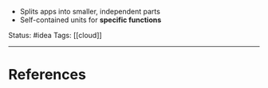 - Splits apps into smaller, independent parts
- ﻿﻿Self-contained units for **specific functions**

Status: #idea
Tags: [[cloud]]

---
# References